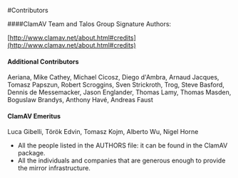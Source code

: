 #Contributors

####ClamAV Team and Talos Group Signature Authors:

[http://www.clamav.net/about.html#credits](http://www.clamav.net/about.html#credits)

#### Additional Contributors  
Aeriana, Mike Cathey, Michael Cicosz, Diego d'Ambra, Arnaud Jacques, Tomasz Papszun, Robert Scroggins, Sven Strickroth, Trog, Steve Basford, Dennis de Messemacker, Jason Englander, Thomas Lamy, Thomas Masden, Boguslaw Brandys, Anthony Havé, Andreas Faust

#### ClamAV Emeritus 

Luca Gibelli, Török Edvin, Tomasz Kojm, Alberto Wu, Nigel Horne


* All the people listed in the AUTHORS file: it can be found in the ClamAV package.
* All the individuals and companies that are generous enough to provide the mirror infrastructure.
